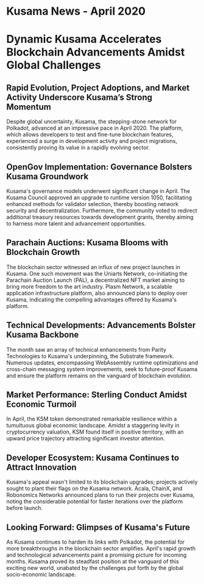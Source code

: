 # Kusama News - April 2020

# Dynamic Kusama Accelerates Blockchain Advancements Amidst Global Challenges

## Rapid Evolution, Project Adoptions, and Market Activity Underscore Kusama’s Strong Momentum

Despite global uncertainty, Kusama, the stepping-stone network for Polkadot,
advanced at an impressive pace in April 2020. The platform, which allows
developers to test and fine-tune blockchain features, experienced a surge in
development activity and project migrations, consistently proving its value in a
rapidly evolving sector.

## OpenGov Implementation: Governance Bolsters Kusama Groundwork

Kusama's governance models underwent significant change in April. The Kusama
Council approved an upgrade to runtime version 1050, facilitating enhanced
methods for validator selection, thereby boosting network security and
decentralization. Furthermore, the community voted to redirect additional
treasury resources towards development grants, thereby aiming to harness more
talent and advancement opportunities.

## Parachain Auctions: Kusama Blooms with Blockchain Growth

The blockchain sector witnessed an influx of new project launches in Kusama. One
such movement was the Uniarts Network, co-initiating the Parachain Auction
Launch (PAL), a decentralized NFT market aiming to bring more freedom to the art
industry. Plasm Network, a scalable application infrastructure platform, also
announced plans to deploy over Kusama, indicating the compelling advantages
offered by Kusama's platform.

## Technical Developments: Advancements Bolster Kusama Backbone

The month saw an array of technical enhancements from Parity Technologies to
Kusama's underpinning, the Substrate framework. Numerous updates, encompassing
WebAssembly runtime optimizations and cross-chain messaging system improvements,
seek to future-proof Kusama and ensure the platform remains on the vanguard of
blockchain evolution.

## Market Performance: Sterling Conduct Amidst Economic Turmoil

In April, the KSM token demonstrated remarkable resilience within a tumultuous
global economic landscape. Amidst a staggering levity in cryptocurrency
valuation, KSM found itself in positive territory, with an upward price
trajectory attracting significant investor attention.

## Developer Ecosystem: Kusama Continues to Attract Innovation

Kusama's appeal wasn't limited to its blockchain upgrades; projects actively
sought to plant their flags on the Kusama network. Acala, ChainX, and Robonomics
Networks announced plans to run their projects over Kusama, noting the
considerable potential for faster iterations over the platform before launch.

## Looking Forward: Glimpses of Kusama's Future

As Kusama continues to harden its links with Polkadot, the potential for more
breakthroughs in the blockchain sector amplifies. April's rapid growth and
technological advancements paint a promising picture for incoming months. Kusama
proved its steadfast position at the vanguard of this exciting new world,
unabated by the challenges put forth by the global socio-economic landscape.
